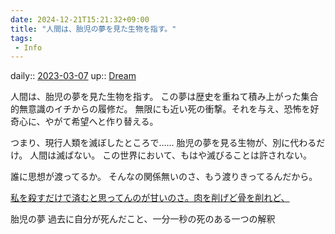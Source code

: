 ```yaml
---
date: 2024-12-21T15:21:32+09:00
title: "人間は、胎児の夢を見た生物を指す。"
tags:
 - Info
---
```


daily:: [2023-03-07](/Daily_Note/2023-03-07.md)
up:: [Dream](Bar/Novel/Topics/Dream.md)

人間は、胎児の夢を見た生物を指す。
この夢は歴史を重ねて積み上がった集合的無意識のイチからの履修だ。
無限にも近い死の衝撃。それを与え、恐怖を好奇心に、やがて希望へと作り替える。

つまり、現行人類を滅ぼしたところで……
胎児の夢を見る生物が、別に代わるだけ。
人間は滅ばない。
この世界において、もはや滅びることは許されない。

誰に思想が渡ってるか。
そんなの関係無いのさ、もう渡りきってるんだから。

[私を殺すだけで済むと思ってんのが甘いのさ。肉を削げど骨を削れど、](私を殺すだけで済むと思ってんのが甘いのさ。肉を削げど骨を削れど、.md)

胎児の夢
過去に自分が死んだこと、一分一秒の死のある一つの解釈